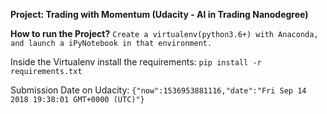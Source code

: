 **Project: Trading with Momentum (Udacity - AI in Trading Nanodegree)**


**How to run the Project?**
`Create a virtualenv(python3.6+) with Anaconda, and launch a iPyNotebook in that environment.
`

Inside the Virtualenv install the requirements:
`pip install -r requirements.txt`


Submission Date on Udacity:
`{"now":1536953881116,"date":"Fri Sep 14 2018 19:38:01 GMT+0000 (UTC)"}`
